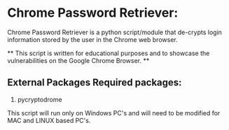 # Chrome Password Retriever:

Chrome Password Retriever is a python script/module that de-crypts login information stored by the user in the Chrome web browser.

** This script is written for educational purposes and to showcase the vulnerabilities on the Google Chrome Browser. **

## External Packages Required packages:
1. pycryptodrome

This script will run only on Windows PC's and will need to be modified for MAC and LINUX based PC's.

